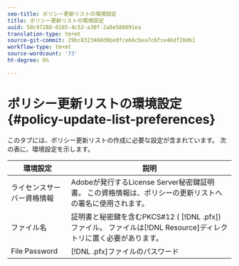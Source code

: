 ```yaml
---
seo-title: ポリシー更新リストの環境設定
title: ポリシー更新リストの環境設定
uuid: 50c97288-0185-4c52-a30f-2a8e588691ea
translation-type: tm+mt
source-git-commit: 29bc8323460d9be0fce66cbea7c6fce46df20d61
workflow-type: tm+mt
source-wordcount: '73'
ht-degree: 0%

---
```



# ポリシー更新リストの環境設定{#policy-update-list-preferences}

このタブには、ポリシー更新リストの作成に必要な設定が含まれています。 次の表に、環境設定を示します。

| 環境設定 | 説明 |
|---|---|
| ライセンスサーバー資格情報 | Adobeが発行するLicense Server秘密鍵証明書。 この資格情報は、ポリシーの更新リストへの署名に使用されます。 |
| ファイル名 | 証明書と秘密鍵を含むPKCS#12 ( [!DNL .pfx])ファイル。 ファイルは[!DNL Resource]ディレクトリに置く必要があります。 |
| File Password | [!DNL .pfx]ファイルのパスワード |

